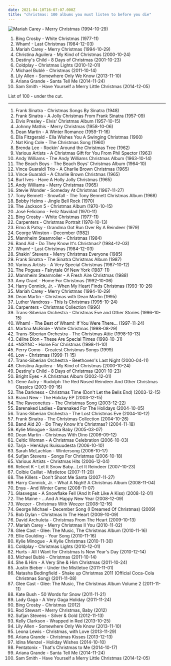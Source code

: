 ```yaml
---
date: 2021-04-10T16:07:07.000Z
title: "christmas: 100 albums you must listen to before you die"
---
```

![Mariah Carey - Merry Christmas (1994-10-29)](http://coverartarchive.org/release/2cd98c57-4d2c-3890-88ec-939393144131/5945829868-500.jpg "Mariah Carey - Merry Christmas (1994-10-29)")
<ol class="albums">
<li data-cover="https://img.discogs.com/gEBeFW57oa8O72k4DjGXkm3pafM=/fit-in/600x600/filters:strip_icc():format(jpeg):mode_rgb():quality(90)/discogs-images/R-1005930-1486291972-1552.jpeg.jpg" data-tags="christmas" role="button">Bing Crosby - White Christmas (1977-11)</li>
<li data-cover="https://img.discogs.com/4k4NqDtP1V_DUXGk2oUtrCS4K14=/fit-in/358x353/filters:strip_icc():format(jpeg):mode_rgb():quality(90)/discogs-images/R-1073305-1255968213.jpeg.jpg" data-tags="christmas" role="button">Wham! - Last Christmas (1984-12-03)</li>
<li data-cover="http://coverartarchive.org/release/2cd98c57-4d2c-3890-88ec-939393144131/5945829868-500.jpg" data-tags="christmas" role="button">Mariah Carey - Merry Christmas (1994-10-29)</li>
<li data-cover="http://coverartarchive.org/release/35009a6d-3c48-4180-a6dc-81d4734a97a6/2755304343-500.jpg" data-tags="christmas" role="button">Christina Aguilera - My Kind of Christmas (2000-10-24)</li>
<li data-cover="https://img.discogs.com/8PvYQF5pOtQZTkbR5BeY-glwGDo=/fit-in/600x526/filters:strip_icc():format(jpeg):mode_rgb():quality(90)/discogs-images/R-4919003-1384164068-9819.jpeg.jpg" data-tags="christmas" role="button">Destiny's Child - 8 Days of Christmas (2001-10-23)</li>
<li data-cover="http://coverartarchive.org/release/60186f6c-bc07-482c-bebb-546f0f8db711/2874480896-500.jpg" data-tags="christmas" role="button">Coldplay - Christmas Lights (2010-12-01)</li>
<li data-cover="http://coverartarchive.org/release/1931b6f1-2940-461f-931f-e2c0adaa755f/4358923410-500.jpg" data-tags="christmas" role="button">Michael Bublé - Christmas (2011-10-14)</li>
<li data-cover="http://coverartarchive.org/release/7672ac66-398b-45e8-af78-b78c0788c41c/28251841928-500.jpg" data-tags="pop, christmas, lily allen" role="button">Lily Allen - Somewhere Only We Know (2013-11-10)</li>
<li data-cover="http://coverartarchive.org/release/79fd65e4-d145-46be-b8fa-b098c2ba5f12/10014987904-500.jpg" data-tags="pop, ariana grande" role="button">Ariana Grande - Santa Tell Me (2014-11-24)</li>
<li data-cover="http://coverartarchive.org/release/74a4453f-2a14-4fed-807e-f3fe52666e00/18847773400-500.jpg" data-tags="christmas, sam smith" role="button">Sam Smith - Have Yourself a Merry Little Christmas (2014-12-05)</li>
</ol>
List of 100 - under the cut.
<!-- more -->

_________________

<ol class="albums">
<li data-cover="http://coverartarchive.org/release/6852857f-c2d6-426c-8910-912a9e956da2/3098412625-500.jpg" data-tags="christmas" role="button">
Frank Sinatra - Christmas Songs By Sinatra (1948)
</li>
<li data-cover="http://coverartarchive.org/release/b20ae32a-7008-49c7-9e30-a0825bc49e0b/13161146770-500.jpg" data-tags="christmas" role="button">
Frank Sinatra - A Jolly Christmas From Frank Sinatra (1957-09)
</li>
<li data-cover="https://img.discogs.com/HYKvdizEzDpmnAU1DGDaiDKrAn4=/fit-in/350x362/filters:strip_icc():format(jpeg):mode_rgb():quality(90)/discogs-images/R-4999038-1385813760-4727.jpeg.jpg" data-tags="christmas" role="button">
Elvis Presley - Elvis' Christmas Album (1957-10-15)
</li>
<li data-cover="https://img.discogs.com/gKzx7gZgJ62N_j0LfcpvlExBR9Y=/fit-in/600x602/filters:strip_icc():format(jpeg):mode_rgb():quality(90)/discogs-images/R-9484094-1481380990-7327.jpeg.jpg" data-tags="christmas, christmas music" role="button">
Johnny Mathis - Merry Christmas (1958-10-06)
</li>
<li data-cover="http://coverartarchive.org/release/c29389bc-e5e5-42b8-ad85-e17229274967/5963192194-500.jpg" data-tags="christmas" role="button">
Dean Martin - A Winter Romance (1959-11-16)
</li>
<li data-cover="http://coverartarchive.org/release/88b9f6d5-90bd-4259-aba5-cb133a10bef5/5963174439-500.jpg" data-tags="christmas" role="button">
Ella Fitzgerald - Ella Wishes You A Swinging Christmas (1960)
</li>
<li data-cover="https://img.discogs.com/9L4hmsfyBImSLEK7OxRmcHU66UM=/fit-in/600x590/filters:strip_icc():format(jpeg):mode_rgb():quality(90)/discogs-images/R-6901272-1485024659-2390.jpeg.jpg" data-tags="christmas" role="button">
Nat King Cole - The Christmas Song (1960)
</li>
<li data-cover="https://img.discogs.com/EV8yXt-OYIifv_AyYHgoTDkzQfs=/fit-in/448x336/filters:strip_icc():format(jpeg):mode_rgb():quality(90)/discogs-images/R-2339230-1278046727.jpeg.jpg" data-tags="christmas" role="button">
Brenda Lee - Rockin' Around the Christmas Tree (1962)
</li>
<li data-cover="https://img.discogs.com/a9zSQEmjodMF9-5-oV2yS9CipK8=/fit-in/600x581/filters:strip_icc():format(jpeg):mode_rgb():quality(90)/discogs-images/R-17191504-1612090780-8279.jpeg.jpg" data-tags="christmas" role="button">
Various Artists - A Christmas Gift for You From Phil Spector (1963)
</li>
<li data-cover="https://img.discogs.com/v0dMZNo0le137YhkpUAGngL0lZw=/fit-in/600x600/filters:strip_icc():format(jpeg):mode_rgb():quality(90)/discogs-images/R-7992500-1453068142-9804.jpeg.jpg" data-tags="christmas" role="button">
Andy Williams - The Andy Williams Christmas Album (1963-10-14)
</li>
<li data-cover="http://coverartarchive.org/release/5f052967-1a75-48b1-b430-89a76f4ef078/10302241006-500.jpg" data-tags="christmas" role="button">
The Beach Boys - The Beach Boys' Christmas Album (1964-10)
</li>
<li data-cover="http://coverartarchive.org/release/c934ef2a-b442-3556-9a69-15003befea0a/5902446418-500.jpg" data-tags="christmas" role="button">
Vince Guaraldi Trio - A Charlie Brown Christmas (1965)
</li>
<li data-cover="http://coverartarchive.org/release/197300c5-078b-4c9b-a9e8-e1a84ace7f83/14781383971-500.jpg" data-tags="christmas" role="button">
Vince Guaraldi - A Charlie Brown Christmas (1965)
</li>
<li data-cover="http://coverartarchive.org/release/93385ea0-1c33-4808-9b5b-aabb2a070683/13489783345-500.jpg" data-tags="christmas" role="button">
Burl Ives - Have A Holly Jolly Christmas (1965)
</li>
<li data-cover="https://img.discogs.com/TDWGzEU49-WhTXnflPEkdHvNEho=/fit-in/600x600/filters:strip_icc():format(jpeg):mode_rgb():quality(90)/discogs-images/R-6563329-1591075238-9601.jpeg.jpg" data-tags="christmas, andy williams" role="button">
Andy Williams - Merry Christmas (1965)
</li>
<li data-cover="http://coverartarchive.org/release/4f2be5ef-6a37-4314-afd8-9c36517451f5/5500499529-500.jpg" data-tags="christmas" role="button">
Stevie Wonder - Someday At Christmas (1967-11-27)
</li>
<li data-cover="https://img.discogs.com/cfc9e7fd50d7c9c08931869b95f6849a01d0635d/images/spacer.gif" data-tags="jazz, christmas, oldies, tony bennett, golden oldies, mastersinger, vocalistas masculinos, t bennett" role="button">
Tony Bennett - Snowfall - The Tony Bennett Christmas Album (1968)
</li>
<li data-cover="https://img.discogs.com/KRrsQ1MI4dlSg4dSV_u-0VJiVYc=/fit-in/500x500/filters:strip_icc():format(jpeg):mode_rgb():quality(90)/discogs-images/R-4081961-1354632822-5960.jpeg.jpg" data-tags="christmas" role="button">
Bobby Helms - Jingle Bell Rock (1970)
</li>
<li data-cover="http://coverartarchive.org/release/d9b7229c-7dd5-4f5e-b51a-00f042a4ea1c/5951304270-500.jpg" data-tags="christmas" role="button">
The Jackson 5 - Christmas Album (1970-10-15)
</li>
<li data-cover="http://coverartarchive.org/release/0da06878-65f4-487c-9d10-4acef5e7e094/18599284618-500.jpg" data-tags="christmas" role="button">
José Feliciano - Feliz Navidad (1970-11)
</li>
<li data-cover="https://img.discogs.com/gEBeFW57oa8O72k4DjGXkm3pafM=/fit-in/600x600/filters:strip_icc():format(jpeg):mode_rgb():quality(90)/discogs-images/R-1005930-1486291972-1552.jpeg.jpg" data-tags="christmas" role="button">
Bing Crosby - White Christmas (1977-11)
</li>
<li data-cover="http://coverartarchive.org/release/64b70335-8be0-4832-af41-99cd1517bb4c/4264678579-500.jpg" data-tags="christmas" role="button">
Carpenters - Christmas Portrait (1978-10-13)
</li>
<li data-cover="http://coverartarchive.org/release/be764a48-83f3-4de2-a68e-7692b47c0f77/25801878656-500.jpg" data-tags="christmas, xmas" role="button">
Elmo & Patsy - Grandma Got Run Over By A Reindeer (1979)
</li>
<li data-cover="http://coverartarchive.org/release/817db1fb-c7d4-4e20-9297-ebb49dbe13eb/9553263290-500.jpg" data-tags="solo piano" role="button">
George Winston - December (1982)
</li>
<li data-cover="http://coverartarchive.org/release/584dc05c-1858-46c4-b160-ca8f7dd9bf08/9682116680-500.jpg" data-tags="christmas" role="button">
Mannheim Steamroller - Christmas (1984)
</li>
<li data-cover="http://coverartarchive.org/release/969900f9-a7a4-4d1f-96e3-37eab9775a1b/10585498411-500.jpg" data-tags="christmas" role="button">
Band Aid - Do They Know It's Christmas? (1984-12-03)
</li>
<li data-cover="https://img.discogs.com/4k4NqDtP1V_DUXGk2oUtrCS4K14=/fit-in/358x353/filters:strip_icc():format(jpeg):mode_rgb():quality(90)/discogs-images/R-1073305-1255968213.jpeg.jpg" data-tags="christmas" role="button">
Wham! - Last Christmas (1984-12-03)
</li>
<li data-cover="http://coverartarchive.org/release/03d00ae9-af41-4177-abdf-d4e0dab879cc/13357124344-500.jpg" data-tags="christmas" role="button">
Shakin' Stevens - Merry Christmas Everyone (1985)
</li>
<li data-cover="http://coverartarchive.org/release/db4600d3-2a48-4d31-916e-315d04127016/9566224266-500.jpg" data-tags="christmas" role="button">
Frank Sinatra - The Sinatra Christmas Album (1987)
</li>
<li data-cover="http://coverartarchive.org/release/34586eb6-5c79-4a70-a837-1b122525f690/18644421186-500.jpg" data-tags="christmas" role="button">
Various Artists - A Very Special Christmas (1987-10-12)
</li>
<li data-cover="https://img.discogs.com/qU3-G6IoO7XFOP_QtLEq21_uBzk=/fit-in/500x495/filters:strip_icc():format(jpeg):mode_rgb():quality(90)/discogs-images/R-3729303-1484306507-4330.jpeg.jpg" data-tags="christmas" role="button">
The Pogues - Fairytale Of New York (1987-11)
</li>
<li data-cover="http://coverartarchive.org/release/0d53a1fc-598d-4ebf-b340-6d6db81c964c/27371205271-500.jpg" data-tags="christmas" role="button">
Mannheim Steamroller - A Fresh Aire Christmas (1988)
</li>
<li data-cover="http://coverartarchive.org/release/7e3fe3f1-6933-44f0-be24-70f1b8cab492/11201683677-500.jpg" data-tags="christmas" role="button">
Amy Grant - Home For Christmas (1992-10-06)
</li>
<li data-cover="http://coverartarchive.org/release/86ca59bc-54b5-42e4-a030-1d711d2969a0/2493200310-500.jpg" data-tags="christmas" role="button">
Harry Connick, Jr. - When My Heart Finds Christmas (1993-10-26)
</li>
<li data-cover="http://coverartarchive.org/release/2cd98c57-4d2c-3890-88ec-939393144131/5945829868-500.jpg" data-tags="christmas" role="button">
Mariah Carey - Merry Christmas (1994-10-29)
</li>
<li data-cover="https://img.discogs.com/nyq6CKw6hY0sp4aOYPAzy0uhaT4=/fit-in/320x320/filters:strip_icc():format(jpeg):mode_rgb():quality(90)/discogs-images/R-6273650-1415381411-7036.jpeg.jpg" data-tags="christmas" role="button">
Dean Martin - Christmas with Dean Martin (1995)
</li>
<li data-cover="http://coverartarchive.org/release/45b7a342-3291-41d1-b1eb-e7831fff16be/7411557129-500.jpg" data-tags="christmas, soulful christmas" role="button">
Luther Vandross - This Is Christmas (1995-10-24)
</li>
<li data-cover="http://coverartarchive.org/release/d09e9d94-6c49-4e1e-bb12-4cbe4201ba79/12071824817-500.jpg" data-tags="christmas" role="button">
Carpenters - Christmas Collection (1996)
</li>
<li data-cover="http://coverartarchive.org/release/5619d408-c548-4a46-aefa-1d4dd233d821/5842303816-500.jpg" data-tags="christmas" role="button">
Trans-Siberian Orchestra - Christmas Eve and Other Stories (1996-10-15)
</li>
<li data-cover="https://img.discogs.com/jhz1ESeWMju8dgdTWs7KccxjBdI=/fit-in/600x600/filters:strip_icc():format(jpeg):mode_rgb():quality(90)/discogs-images/R-8777163-1495197926-7879.jpeg.jpg" data-tags="pop, 80s" role="button">
Wham! - The Best of Wham!: If You Were There... (1997-11-24)
</li>
<li data-cover="https://img.discogs.com/N4aKDQk2MgM6GojrWon8encNLPY=/fit-in/378x378/filters:strip_icc():format(jpeg):mode_rgb():quality(90)/discogs-images/R-6642985-1460363518-1616.jpeg.jpg" data-tags="christmas" role="button">
Martina McBride - White Christmas (1998-08-29)
</li>
<li data-cover="http://coverartarchive.org/release/924423fe-4f58-4496-a09f-dae4da55531e/5842286791-500.jpg" data-tags="christmas" role="button">
Trans-Siberian Orchestra - The Christmas Attic (1998-10-13)
</li>
<li data-cover="https://img.discogs.com/qcu4InFyNC16nBkhgsVdSutOlTU=/fit-in/500x487/filters:strip_icc():format(jpeg):mode_rgb():quality(90)/discogs-images/R-9557779-1482729909-2391.jpeg.jpg" data-tags="christmas" role="button">
Céline Dion - These Are Special Times (1998-10-31)
</li>
<li data-cover="http://coverartarchive.org/release/91ac7ef8-193b-48ec-8a12-9c10b1d03a10/10166254254-500.jpg" data-tags="christmas" role="button">
*NSYNC - Home For Christmas (1998-11-10)
</li>
<li data-cover="http://coverartarchive.org/release/c67ffcf5-f858-4798-a808-916fd453abf7/28141500900-500.jpg" data-tags="christmas" role="button">
Perry Como - Greatest Christmas Songs (1999)
</li>
<li data-cover="https://img.discogs.com/ijwSpz0EVqFUi4n6dFYG7aTXXgQ=/fit-in/600x525/filters:strip_icc():format(jpeg):mode_rgb():quality(90)/discogs-images/R-395605-1135255743.jpeg.jpg" data-tags="christmas" role="button">
Low - Christmas (1999-11-15)
</li>
<li data-cover="http://coverartarchive.org/release/8dc54860-4a3b-4757-bbe4-a3e852525f3a/3885285137-500.jpg" data-tags="symphonic metal, rock opera" role="button">
Trans-Siberian Orchestra - Beethoven's Last Night (2000-04-11)
</li>
<li data-cover="http://coverartarchive.org/release/35009a6d-3c48-4180-a6dc-81d4734a97a6/2755304343-500.jpg" data-tags="christmas" role="button">
Christina Aguilera - My Kind of Christmas (2000-10-24)
</li>
<li data-cover="https://img.discogs.com/8PvYQF5pOtQZTkbR5BeY-glwGDo=/fit-in/600x526/filters:strip_icc():format(jpeg):mode_rgb():quality(90)/discogs-images/R-4919003-1384164068-9819.jpeg.jpg" data-tags="christmas" role="button">
Destiny's Child - 8 Days of Christmas (2001-10-23)
</li>
<li data-cover="http://coverartarchive.org/release/1800012a-0c30-4a82-a7e8-5fcbe6d397a5/2624749393-500.jpg" data-tags="christmas" role="button">
Bright Eyes - A Christmas Album (2002-12-01)
</li>
<li data-cover="http://coverartarchive.org/release/52227ff6-08a9-4fa8-b819-fbfb3eeb40a0/18669530240-500.jpg" data-tags="christmas" role="button">
Gene Autry - Rudolph The Red Nosed Reindeer And Other Christmas Classics (2003-09-16)
</li>
<li data-cover="https://img.discogs.com/RulD160L5S6In4IiQB1fmPO-XtY=/fit-in/600x462/filters:strip_icc():format(jpeg):mode_rgb():quality(90)/discogs-images/R-1717301-1391579218-7038.jpeg.jpg" data-tags="hard rock, christmas, christmas music, weihnacht, bjartes jul, inappropriate child choirs" role="button">
The Darkness - Christmas Time (Don't Let the Bells End) (2003-12-15)
</li>
<li data-cover="http://coverartarchive.org/release/a6a106d9-b42c-4472-a0d1-dfdbdf1187fd/6295106134-500.jpg" data-tags="christmas" role="button">
Brand New - The Holiday EP (2003-12-15)
</li>
<li data-cover="https://img.discogs.com/XBq6xoauUJyTNNT3ajlFBE_UOiM=/fit-in/437x230/filters:strip_icc():format(jpeg):mode_rgb():quality(90)/discogs-images/R-2357373-1279246489.jpeg.jpg" data-tags="christmas" role="button">
The Raveonettes - The Christmas Song (2003-12-22)
</li>
<li data-cover="http://coverartarchive.org/release/9f51f635-94e5-413a-bf2a-14c831b003dc/24047182278-500.jpg" data-tags="christmas" role="button">
Barenaked Ladies - Barenaked For The Holidays (2004-10-05)
</li>
<li data-cover="http://coverartarchive.org/release/4526e591-2a5f-4d73-98b6-df8e5410dc5c/18723612263-500.jpg" data-tags="christmas" role="button">
Trans-Siberian Orchestra - The Lost Christmas Eve (2004-10-12)
</li>
<li data-cover="http://coverartarchive.org/release/5cdfdd57-92e2-4cc4-8f92-b83034034d3b/24046770429-500.jpg" data-tags="christmas, frank sinatra" role="button">
Frank Sinatra - The Christmas Collection (2004-10-26)
</li>
<li data-cover="https://img.discogs.com/vG0e5eoHkAfQ-48bW2VqqXSSsI0=/fit-in/600x529/filters:strip_icc():format(jpeg):mode_rgb():quality(90)/discogs-images/R-350177-1185120167.jpeg.jpg" data-tags="christmas" role="button">
Band Aid 20 - Do They Know It's Christmas? (2004-11-18)
</li>
<li data-cover="https://img.discogs.com/wHGM_oLUPnIKoxA51R7OFNq4KBg=/fit-in/600x954/filters:strip_icc():format(jpeg):mode_rgb():quality(90)/discogs-images/R-184135-1583434837-2507.jpeg.jpg" data-tags="christmas" role="button">
Kylie Minogue - Santa Baby (2005-03-07)
</li>
<li data-cover="http://coverartarchive.org/release/5bad1920-311a-444b-972f-a955b498a268/15508077705-500.jpg" data-tags="christmas" role="button">
Dean Martin - Christmas With Dino (2006-09-12)
</li>
<li data-cover="http://coverartarchive.org/release/dd71e647-22fa-3975-803a-3df38034ca37/1339635847-500.jpg" data-tags="christmas" role="button">
Celtic Woman - A Christmas Celebration (2006-10-03)
</li>
<li data-cover="http://coverartarchive.org/release/0257cd0d-999b-426b-b098-3902c691996a/11322636619-500.jpg" data-tags="christmas" role="button">
Tarja - Henkäys Ikuisuudesta (2006-10-10)
</li>
<li data-cover="http://coverartarchive.org/release/80b78e26-00b6-479a-90ab-e7d2e224e683/22474318097-500.jpg" data-tags="christmas" role="button">
Sarah McLachlan - Wintersong (2006-10-17)
</li>
<li data-cover="https://img.discogs.com/Q67iB-7gCOqTS3xQXcE35GbX-hw=/fit-in/600x597/filters:strip_icc():format(jpeg):mode_rgb():quality(90)/discogs-images/R-537759-1454698866-3566.png.jpg" data-tags="christmas" role="button">
Sufjan Stevens - Songs For Christmas (2006-10-18)
</li>
<li data-cover="http://coverartarchive.org/release/20256ee1-e55e-4f60-91ed-bb70c678f322/2873491865-500.jpg" data-tags="christmas hits, christmas" role="button">
Various Artists - Christmas Hits (2006-12-04)
</li>
<li data-cover="http://coverartarchive.org/release/bd0b18cf-61f4-449f-9068-5b96c84a2bbc/2112408295-500.jpg" data-tags="christmas" role="button">
Relient K - Let It Snow Baby...Let It Reindeer (2007-10-23)
</li>
<li data-cover="http://coverartarchive.org/release/32306928-689e-4149-a8c1-534a11a68fc6/28961572725-500.jpg" data-tags="christmas" role="button">
Colbie Caillat - Mistletoe (2007-11-20)
</li>
<li data-cover="http://coverartarchive.org/release/1511dd98-36f7-42d8-93d3-f2ffcd2d2850/26544747762-500.jpg" data-tags="indie rock" role="button">
The Killers - Don't Shoot Me Santa (2007-11-27)
</li>
<li data-cover="http://coverartarchive.org/release/b9d14236-8377-40b7-81c5-6432b17007c0/28989423218-500.jpg" data-tags="christmas" role="button">
Harry Connick, Jr. - What A Night! A Christmas Album (2008-11-04)
</li>
<li data-cover="http://coverartarchive.org/release/16d139e2-e940-36e4-b865-99f4dd667573/14012130666-500.jpg" data-tags="christmas" role="button">
Enya - And Winter Came (2008-11-07)
</li>
<li data-cover="https://img.discogs.com/OXIKakTn7UcEl4263sUT3lKcVj8=/fit-in/600x600/filters:strip_icc():format(jpeg):mode_rgb():quality(90)/discogs-images/R-2093424-1326083074.jpeg.jpg" data-tags="christmas" role="button">
Glasvegas - A Snowflake Fell (And It Felt Like A Kiss) (2008-12-01)
</li>
<li data-cover="http://coverartarchive.org/release/f90c0884-c8b6-4d82-a437-b3590b5232d2/1138311021-500.jpg" data-tags="christmas, xmas, holiday, christmas and the new year and easter" role="button">
The Maine - ...And A Happy New Year (2008-12-09)
</li>
<li data-cover="http://coverartarchive.org/release/3ba5ab28-11fa-4e0b-b444-7ac23c20f148/3352621585-500.jpg" data-tags="christmas" role="button">
Weezer - Christmas With Weezer (2008-12-16)
</li>
<li data-cover="https://img.discogs.com/8gVZvS6OciDIanms37HA5tB0wM4=/fit-in/600x600/filters:strip_icc():format(jpeg):mode_rgb():quality(90)/discogs-images/R-2843937-1447702961-4660.jpeg.jpg" data-tags="christmas, my gang 09, absolute favourite, george michael lust" role="button">
George Michael - December Song (I Dreamed Of Christmas) (2009)
</li>
<li data-cover="http://coverartarchive.org/release/21a128c8-9d86-3fbd-8aca-9f66226b7687/5726973508-500.jpg" data-tags="christmas" role="button">
Bob Dylan - Christmas In The Heart (2009-10-09)
</li>
<li data-cover="https://img.discogs.com/5Ccmm49mCuRG3C6ibe1AAyU9z2c=/fit-in/421x372/filters:strip_icc():format(jpeg):mode_rgb():quality(90)/discogs-images/R-3286140-1323996209.jpeg.jpg" data-tags="christmas" role="button">
David Archuleta - Christmas From The Heart (2009-10-13)
</li>
<li data-cover="https://img.discogs.com/r9YimVnhiB61Je11nSbF0H8Ve5c=/fit-in/600x450/filters:strip_icc():format(jpeg):mode_rgb():quality(90)/discogs-images/R-10111244-1491808535-3174.jpeg.jpg" data-tags="christmas" role="button">
Mariah Carey - Merry Christmas II You (2010-11-02)
</li>
<li data-cover="https://img.discogs.com/7HQ42g8c1uZ39AudB3-Cw51xGmA=/fit-in/598x600/filters:strip_icc():format(jpeg):mode_rgb():quality(90)/discogs-images/R-2631982-1351175466-2472.jpeg.jpg" data-tags="christmas" role="button">
Glee Cast - Glee: The Music, The Christmas Album (2010-11-16)
</li>
<li data-cover="http://coverartarchive.org/release/a31fc617-fe3e-4a86-bfd9-3e46277cc977/2821576125-500.jpg" data-tags="your song" role="button">
Ellie Goulding - Your Song (2010-11-16)
</li>
<li data-cover="http://coverartarchive.org/release/e55fa03c-ee2a-4839-a79c-3a978cacf049/23432110689-500.jpg" data-tags="christmas" role="button">
Kylie Minogue - A Kylie Christmas (2010-11-30)
</li>
<li data-cover="http://coverartarchive.org/release/60186f6c-bc07-482c-bebb-546f0f8db711/2874480896-500.jpg" data-tags="christmas" role="button">
Coldplay - Christmas Lights (2010-12-01)
</li>
<li data-cover="http://coverartarchive.org/release/337392be-9dd9-4dba-8a2e-cc443c9d2453/3366583582-500.jpg" data-tags="christmas" role="button">
Hurts - All I Want for Christmas Is New Year's Day (2010-12-14)
</li>
<li data-cover="http://coverartarchive.org/release/1931b6f1-2940-461f-931f-e2c0adaa755f/4358923410-500.jpg" data-tags="christmas" role="button">
Michael Bublé - Christmas (2011-10-14)
</li>
<li data-cover="http://coverartarchive.org/release/5bf9dfbc-a02c-40e0-ba09-7348928b6093/4804310167-500.jpg" data-tags="christmas" role="button">
She & Him - A Very She & Him Christmas (2011-10-24)
</li>
<li data-cover="https://img.discogs.com/PwqZUsOMj3HiFYGYCP2oCfygoOM=/fit-in/350x350/filters:strip_icc():format(jpeg):mode_rgb():quality(90)/discogs-images/R-3781806-1344183057-6751.jpeg.jpg" data-tags="christmas" role="button">
Justin Bieber - Under the Mistletoe (2011-11-01)
</li>
<li data-cover="http://coverartarchive.org/release/b4e4afd0-c779-4f6d-a184-01c84e5e80a8/21527480162-500.jpg" data-tags="pop, christmas" role="button">
Natasha Bedingfield - Shake up Christmas 2011 (Official Coca-Cola Christmas Song) (2011-11-08)
</li>
<li data-cover="https://img.discogs.com/kKKfMdFzI0DuDQhBMb3-_9gEa2g=/fit-in/600x600/filters:strip_icc():format(jpeg):mode_rgb():quality(90)/discogs-images/R-4888160-1382439394-5269.jpeg.jpg" data-tags="christmas" role="button">
Glee Cast - Glee: The Music, The Christmas Album Volume 2 (2011-11-11)
</li>
<li data-cover="http://coverartarchive.org/release/4518b2c0-0091-4780-b31e-6dfc7e1d9cd5/21132684376-500.jpg" data-tags="alternative, art pop, winter" role="button">
Kate Bush - 50 Words for Snow (2011-11-21)
</li>
<li data-cover="http://coverartarchive.org/release/14857973-e45d-4c98-8a41-720f2174046a/9318639689-500.jpg" data-tags="christmas, lady gaga, jazz, acoustic" role="button">
Lady Gaga - A Very Gaga Holiday (2011-11-24)
</li>
<li data-cover="http://coverartarchive.org/release/89965b87-2c6d-4fa2-9893-be35cf088486/28367165519-500.jpg" data-tags="christmas" role="button">
Bing Crosby - Christmas (2012)
</li>
<li data-cover="http://coverartarchive.org/release/5297648d-4992-48d4-b5fd-5b301c573a40/2789995907-500.jpg" data-tags="christmas" role="button">
Rod Stewart - Merry Christmas, Baby (2012)
</li>
<li data-cover="http://coverartarchive.org/release/e6147d09-1cda-4710-8d81-88f03edb4c88/2530204003-500.jpg" data-tags="christmas, asthmatic kitty, try to find this" role="button">
Sufjan Stevens - Silver & Gold (2012-11-13)
</li>
<li data-cover="http://coverartarchive.org/release/52b7afe9-1e61-4a56-9194-d3f5e6db7487/5515861936-500.jpg" data-tags="christmas" role="button">
Kelly Clarkson - Wrapped in Red (2013-10-25)
</li>
<li data-cover="http://coverartarchive.org/release/7672ac66-398b-45e8-af78-b78c0788c41c/28251841928-500.jpg" data-tags="pop, christmas, lily allen" role="button">
Lily Allen - Somewhere Only We Know (2013-11-10)
</li>
<li data-cover="http://coverartarchive.org/release/1d42507f-b4fb-45c1-93d0-4298b70d2beb/9811723589-500.jpg" data-tags="christmas" role="button">
Leona Lewis - Christmas, with Love (2013-11-29)
</li>
<li data-cover="http://coverartarchive.org/release/6bc63447-9eda-43f1-8095-2674ea6c956d/6149561466-500.jpg" data-tags="christmas, ariana grande" role="button">
Ariana Grande - Christmas Kisses (2013-12-13)
</li>
<li data-cover="http://coverartarchive.org/release/b3aae863-7b3e-41b6-ad7a-36c48a5c4ada/12760878284-500.jpg" data-tags="christmas" role="button">
Idina Menzel - Holiday Wishes (2014-10-10)
</li>
<li data-cover="http://coverartarchive.org/release/c16ccfab-3851-4485-9777-adb7c751e921/8663144571-500.jpg" data-tags="christmas" role="button">
Pentatonix - That's Christmas to Me (2014-10-17)
</li>
<li data-cover="http://coverartarchive.org/release/79fd65e4-d145-46be-b8fa-b098c2ba5f12/10014987904-500.jpg" data-tags="pop, ariana grande" role="button">
Ariana Grande - Santa Tell Me (2014-11-24)
</li>
<li data-cover="http://coverartarchive.org/release/74a4453f-2a14-4fed-807e-f3fe52666e00/18847773400-500.jpg" data-tags="christmas, sam smith" role="button">
Sam Smith - Have Yourself a Merry Little Christmas (2014-12-05)
</li>
</ol>